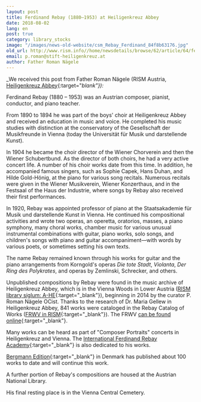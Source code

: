 ```yaml
---
layout: post
title: Ferdinand Rebay (1880–1953) at Heiligenkreuz Abbey
date: 2018-08-02
lang: en
post: true
category: library_stocks
image: "/images/news-old-website/csm_Rebay_Ferdinand_84f8b63176.jpg"
old_url: http://www.rism.info//home/newsdetails/browse/62/article/64/ferdinand-rebay-1880-1953-at-heiligenkreuz-abbey.html
email: p.roman@stift-heiligenkreuz.at
author: Father Roman Nägele
---
```



_We received this post from Father Roman Nägele (RISM Austria, [Heiligenkreuz Abbey](https://www.stift-heiligenkreuz.org/){:target="_blank"}):_

Ferdinand Rebay (1880 – 1953) was an Austrian composer, pianist, conductor, and piano teacher.

From 1890 to 1894 he was part of the boys' choir at Heiligenkreuz Abbey and received an education in music and voice. He completed his music studies with distinction at the conservatory of the Gesellschaft der Musikfreunde in Vienna (today the Universität für Musik und darstellende Kunst).

In 1904 he became the choir director of the Wiener Chorverein and then the Wiener Schubertbund. As the director of both choirs, he had a very active concert life. A number of his choir works date from this time. In addition, he accompanied famous singers, such as Sophie Capek, Hans Duhan, and Hilde Gold-Hönig, at the piano for various song recitals. Numerous recitals were given in the Wiener Musikverein, Wiener Konzerthaus, and in the Festsaal of the Haus der Industrie, where songs by Rebay also received their first performances.

In 1920, Rebay was appointed professor of piano at the Staatsakademie für Musik und darstellende Kunst in Vienna. He continued his compositional activities and wrote two operas, an operetta, oratorios, masses, a piano symphony, many choral works, chamber music for various unusual instrumental combinations with guitar, piano works, solo songs, and children's songs with piano and guitar accompaniment—with words by various poets, or sometimes setting his own texts.

The name Rebay remained known through his works for guitar and the piano arrangements from Korngold's operas _Die tote Stadt_, _Violanta_, _Der Ring des Polykrates_, and operas by Zemlinski, Schrecker, and others.

Unpublished compositions by Rebay were found in the music archive of Heiligenkreuz Abbey, which is in the Vienna Woods in Lower Austria ([RISM library siglum: A-HE](https://opac.rism.info/search?View=rism&author=Rebay+Ferdinand&siglum=A-HE&Language=en){:target="_blank"}), beginning in 2014 by the curator P. Roman Nägele OCist. Thanks to the research of Dr. Maria Gellew in Heiligenkreuz Abbey, 841 works were cataloged in the Rebay Catalog of Works ([FRWV in RISM](https://opac.rism.info/search?View=rism&q=FRWV&Language=en){:target="_blank"}). The FRWV [can be found online](http://www.stift-heiligenkreuz-sammlungen.at/musikarchiv/ferdinand-rebay/werkverzeichnis/){:target="_blank"}.

Many works can be heard as part of "Composer Portraits" concerts in Heiligenkreuz and Vienna. The [International Ferdinand Rebay Academy](http://www.rism.info/home/newsdetails/?tx_ttnews%5BbackPid%5D=2&tx_ttnews%5Btt_news%5D=1668&cHash=deea687b6ebefdbc5542a11a51af7559){:target="_blank"} is also dedicated to his works.

[Bergmann Edition](http://www.bergmannedition.com/){:target="_blank"} in Denmark has published about 100 works to date and will continue this work.

A further portion of Rebay's compositions are housed at the Austrian National Library.

His final resting place is in the Vienna Central Cemetery.



